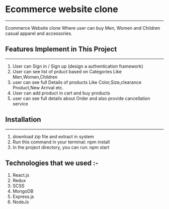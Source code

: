 # Ecommerce website clone
----------------------------------------
Ecommerce Website clone Where user can buy Men, Women and Children casual apparel and accessories.

## Features Implement in This Project 
------------------------------------------
1. User can Sign in / Sign up (design a authentication framework)
2. User can see list of prduct based on Categories Like Men,Women,Children
3. user can see full Details of products Like Color,Size,clearance Product,New Arrival etc.
4. User can add product in cart and buy products
5. user can see full details about Order and also provide cancellation service

## Installation
-------------------------
1. download zip file and extract in system
2. Run this command in your terminal: npm install
3. In the project directory, you can run: npm start


## Technologies that we used :-

1. React.js
2. Redux
3. SCSS
4. MongoDB
5. Express.js
6. NodeJs
